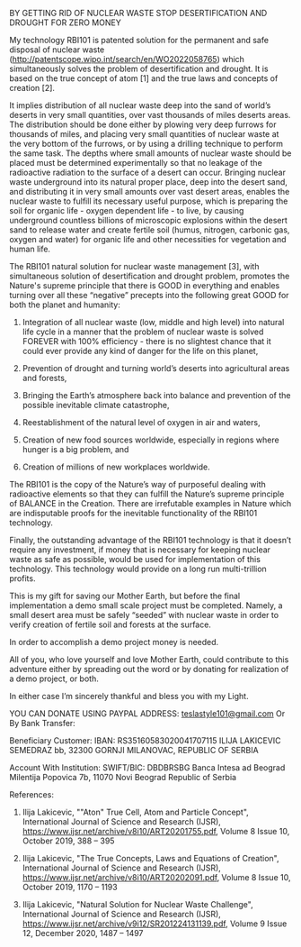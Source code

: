 BY GETTING RID OF NUCLEAR WASTE STOP DESERTIFICATION AND DROUGHT FOR ZERO MONEY


My technology RBI101 is patented solution for the permanent and safe disposal of nuclear waste (http://patentscope.wipo.int/search/en/WO2022058765) which simultaneously solves the problem of desertification and drought. It is based on the true concept of atom [1] and the true laws and concepts of creation [2].

It implies distribution of all nuclear waste deep into the sand of world’s deserts in very small quantities, over vast thousands of miles deserts areas. The distribution should be done either by plowing very deep furrows for thousands of miles, and placing very small quantities of nuclear waste at the very bottom of the furrows, or by using a drilling technique to perform the same task. The depths where small amounts of nuclear waste should be placed must be determined experimentally so that no leakage of the radioactive radiation to the surface of a desert can occur. Bringing nuclear waste underground into its natural proper place, deep into the desert sand, and distributing it in very small amounts over vast desert areas, enables the nuclear waste to fulfill its necessary useful purpose, which is preparing the soil for organic life - oxygen dependent life - to live, by causing underground countless billions of microscopic explosions within the desert sand to release water and create fertile soil (humus, nitrogen, carbonic gas, oxygen and water) for organic life and other necessities for vegetation and human life. 

The RBI101 natural solution for nuclear waste management [3], with simultaneous solution of desertification and drought problem, promotes the Nature's supreme principle that there is GOOD in everything and enables turning over all these “negative” precepts into the following great GOOD for both the planet and humanity: 

1. Integration of all nuclear waste (low, middle and high level) into natural life cycle in a manner that the problem of nuclear waste is solved FOREVER with 100% efficiency - there is no slightest chance that it could ever provide any kind of danger for the life on this planet,

2. Prevention of drought and turning world’s deserts into agricultural areas and forests,

3. Bringing the Earth’s atmosphere back into balance and prevention of the possible inevitable climate catastrophe,

4. Reestablishment of the natural level of oxygen in air and waters, 

5. Creation of new food sources worldwide, especially in regions where hunger is a big problem, and 
5. Creation of millions of new workplaces worldwide.

The RBI101 is the copy of the Nature’s way of purposeful dealing with radioactive elements so that they can fulfill the Nature’s supreme principle of BALANCE in the Creation. There are irrefutable examples in Nature which are indisputable proofs for the inevitable functionality of the RBI101 technology.  

Finally, the outstanding advantage of the RBI101 technology is that it doesn’t require any investment, if money that is necessary for keeping nuclear waste as safe as possible, would be used for implementation of this technology. This technology would provide on a long run multi-trillion profits.

This is my gift for saving our Mother Earth, but before the final implementation a demo small scale project must be completed. Namely, a small desert area must be safely “seeded” with nuclear waste in order to verify creation of fertile soil and forests at the surface.

In order to accomplish a demo project money is needed.

All of you, who love yourself and love Mother Earth, could contribute to this adventure either by spreading out the word or by donating for realization of a demo project, or both.

In either case I’m sincerely thankful and bless you with my Light. 

YOU CAN DONATE USING PAYPAL ADDRESS: teslastyle101@gmail.com
Or By Bank Transfer:

Beneficiary Customer:
IBAN: RS35160583020041707115
ILIJA LAKICEVIC
SEMEDRAZ bb,
32300 GORNJI MILANOVAC,
REPUBLIC OF SERBIA

Account With Institution:
SWIFT/BIC: DBDBRSBG
Banca Intesa ad Beograd
Milentija Popovica 7b,
11070 Novi Beograd
Republic of Serbia

References:

1. Ilija Lakicevic, ""Aton" True Cell, Atom and Particle Concept", International Journal of Science and Research (IJSR), https://www.ijsr.net/archive/v8i10/ART20201755.pdf, Volume 8 Issue 10, October 2019, 388 – 395

2. Ilija Lakicevic, "The True Concepts, Laws and Equations of Creation", International Journal of Science and Research (IJSR), https://www.ijsr.net/archive/v8i10/ART20202091.pdf, Volume 8 Issue 10, October 2019, 1170 – 1193

3. Ilija Lakicevic, "Natural Solution for Nuclear Waste Challenge", International Journal of Science and Research (IJSR), https://www.ijsr.net/archive/v9i12/SR201224131139.pdf, Volume 9 Issue 12, December 2020, 1487 – 1497





